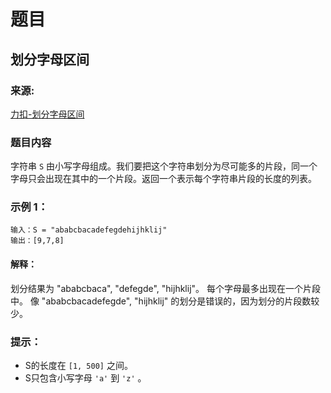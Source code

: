 # 题目

## 划分字母区间

### 来源:

[力扣-划分字母区间](https://leetcode-cn.com/problems/partition-labels/)

### 题目内容

字符串 `S` 由小写字母组成。我们要把这个字符串划分为尽可能多的片段，同一个字母只会出现在其中的一个片段。返回一个表示每个字符串片段的长度的列表。

### 示例 1：

```plaintext
输入：S = "ababcbacadefegdehijhklij"
输出：[9,7,8]
```

#### 解释：

划分结果为 "ababcbaca", "defegde", "hijhklij"。
每个字母最多出现在一个片段中。
像 "ababcbacadefegde", "hijhklij" 的划分是错误的，因为划分的片段数较少。

### 提示：

- S的长度在 `[1, 500]` 之间。
- S只包含小写字母 `'a'` 到 `'z'` 。
